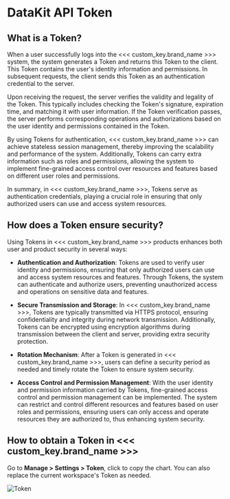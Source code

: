 # DataKit API Token

## What is a Token?

When a user successfully logs into the <<< custom_key.brand_name >>> system, the system generates a Token and returns this Token to the client. This Token contains the user's identity information and permissions. In subsequent requests, the client sends this Token as an authentication credential to the server.

Upon receiving the request, the server verifies the validity and legality of the Token. This typically includes checking the Token's signature, expiration time, and matching it with user information. If the Token verification passes, the server performs corresponding operations and authorizations based on the user identity and permissions contained in the Token.

By using Tokens for authentication, <<< custom_key.brand_name >>> can achieve stateless session management, thereby improving the scalability and performance of the system. Additionally, Tokens can carry extra information such as roles and permissions, allowing the system to implement fine-grained access control over resources and features based on different user roles and permissions.

In summary, in <<< custom_key.brand_name >>>, Tokens serve as authentication credentials, playing a crucial role in ensuring that only authorized users can use and access system resources.

## How does a Token ensure security?

Using Tokens in <<< custom_key.brand_name >>> products enhances both user and product security in several ways:

- **Authentication and Authorization**: Tokens are used to verify user identity and permissions, ensuring that only authorized users can use and access system resources and features. Through Tokens, the system can authenticate and authorize users, preventing unauthorized access and operations on sensitive data and features.

- **Secure Transmission and Storage**: In <<< custom_key.brand_name >>>, Tokens are typically transmitted via HTTPS protocol, ensuring confidentiality and integrity during network transmission. Additionally, Tokens can be encrypted using encryption algorithms during transmission between the client and server, providing extra security protection.

- **Rotation Mechanism**: After a Token is generated in <<< custom_key.brand_name >>>, users can define a security period as needed and timely rotate the Token to ensure system security.

- **Access Control and Permission Management**: With the user identity and permission information carried by Tokens, fine-grained access control and permission management can be implemented. The system can restrict and control different resources and features based on user roles and permissions, ensuring users can only access and operate resources they are authorized to, thus enhancing system security.

## How to obtain a Token in <<< custom_key.brand_name >>>

Go to **Manage > Settings > Token**, click to copy the chart. You can also replace the current workspace's Token as needed.

![Token](../img/token.png)